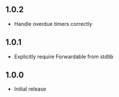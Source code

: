 1.0.2
-----
* Handle overdue timers correctly

1.0.1
-----
* Explicitly require Forwardable from stdlib

1.0.0
-----
* Initial release
